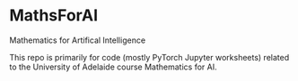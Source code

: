 # MathsForAI
Mathematics for Artifical Intelligence

This repo is primarily for code (mostly PyTorch Jupyter worksheets) related to the University of Adelaide course Mathematics for AI.

 
